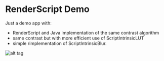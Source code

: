 # RenderScript Demo

Just a demo app with:
- RenderScript and Java implementation of the same contrast algorithm
- same contrast but with more efficient use of ScriptIntrinsicLUT
- simple rimplementation of ScriptIntrinsicBlur.

![alt tag](blob:https%3A//drive.google.com/398e6eb5-263a-4ef9-915a-dcb97f2e4dc9)
